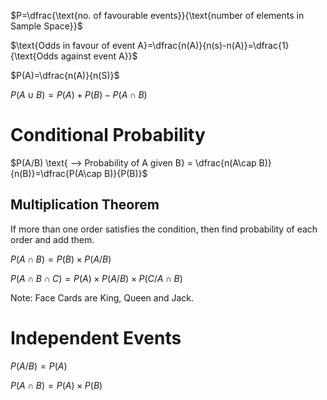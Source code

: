 $P=\dfrac{\text{no. of favourable events}}{\text{number of elements in Sample Space}}$

$\text{Odds in favour of event A}=\dfrac{n(A)}{n(s)-n(A)}=\dfrac{1}{\text{Odds against event A}}$

$P(A)=\dfrac{n(A)}{n(S)}$

$P(A\cup B)=P(A)+P(B)-P(A\cap B)$

# Conditional Probability

$P(A/B) \text{ --> Probability of A given B} = \dfrac{n(A\cap B)}{n(B)}=\dfrac{P(A\cap B)}{P(B)}$

## Multiplication Theorem

If more than one order satisfies the condition, then find probability of each order and add them.

$P(A\cap B)=P(B)\times P(A/B)$

$P(A\cap B\cap C)=P(A)\times P(A/B)\times P(C/A\cap B)$

Note: Face Cards are King, Queen and Jack.

# Independent Events 

$P(A/B)=P(A)$

$P(A\cap B)=P(A)\times P(B)$

